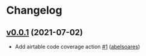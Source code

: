 # Changelog

## [v0.0.1](https://github.com/untile/airtable-code-coverage-action/releases/tag/v0.0.1) (2021-07-02)

- Add airtable code coverage action [\#1](https://github.com/untile/airtable-code-coverage-action/pull/1) ([abelsoares](https://github.com/abelsoares))
